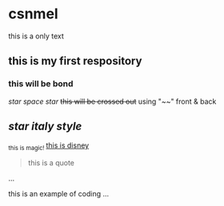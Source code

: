# csnmel
this is a only text

## this is my first respository ## 

### this will be bond ####
*star space star*
~~this will be crossed out~~  using "~~" front & back   

## *star italy style* 
<sub> this is magic! </sub>
<ins> this is disney</ins>

>this is a quote


...

this is an example of coding 
...
